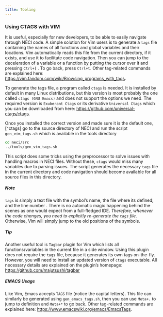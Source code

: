 ```yaml
---
title: Tooling
---
```


### Using CTAGS with VIM

It is useful, especially for new developers, to be able to easily
navigate through NECI code. A simple solution for Vim users is to
generate a `tags` file containing the names of all functions and global
variables and their locations. Vim automatically reads this file from
the current directory, if it exists, and use it to facilitate code
navigation. Then you can jump to the deceleration of a variable or a
function by putting the cursor over it and pressing `Ctrl+]` . To go
back, press `Ctrl+t`. Other tag-related commands are explained here:
<https://vim.fandom.com/wiki/Browsing_programs_with_tags>.

To generate the tags file, a program called `ctags` is needed. It is
installed by default in many Linux distributions, but this version is
most probably the one called `ctags (GNU Emacs)` and does not support
the options we need. The required version is `Exuberant Ctags` or its
derivative `Universal Ctags` which you can be downloaded from here:
<https://github.com/universal-ctags/ctags>.

Once you installed the correct version and made sure it is the default
one, [^ctags] go to the source directory of NECI and run the script
`gen_vim_tags.sh` which is available in the tools directory

```bash
cd neci/src
../tools/gen_vim_tags.sh
```

This script does some tricks using the preprocessor to solve issues with
handling macros in NECI files. Without these, `ctags` would miss many
variables due to parsing issues. The script generates the necessary
`tags` file in the current directory and code navigation should become
available for all source files in this directory.

##### Note

`tags` is simply a text file with the symbol’s name, the file where its
defined, and the line number . There is no automatic magic happening
behind the scenes as one would expect from a full-fledged IDE.
*Therefore, whenever the code changes, you need to explicitly
re-generate the `tags` file*. Otherwise, Vim will simply jump to the old
positions of the symbols.

##### Tip

Another useful tool is `Tagbar` plugin for Vim which lists all
functions/variables in the current file in a side window. Using this
plugin does not require the `tags` file, because it generates its own
tags on-the-fly. However, you will need to install an updated version of
`ctags` executable. All necessary details are explained on the plugin’s
homepage: <https://github.com/majutsushi/tagbar>

##### EMACS Usage

Like Vim, Emacs accepts `TAGS` file (notice the capital letters). This
file can similarly be generated using `gen_emacs_tags.sh`, then you can
use `Meta+.` to jump to definition and `Meta+*` to go back. Other
tag-related commands are explained here:
<https://www.emacswiki.org/emacs/EmacsTags>.


